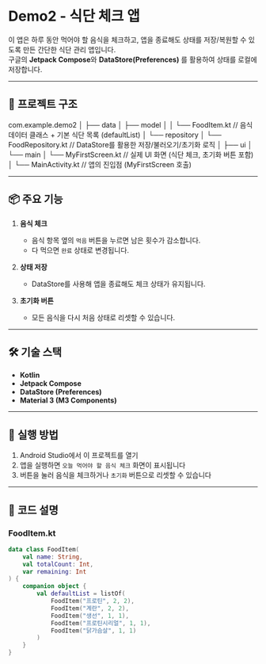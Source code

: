 # Demo2 - 식단 체크 앱

이 앱은 하루 동안 먹어야 할 음식을 체크하고, 앱을 종료해도 상태를 저장/복원할 수 있도록 만든 간단한 식단 관리 앱입니다.  
구글의 **Jetpack Compose**와 **DataStore(Preferences)** 를 활용하여 상태를 로컬에 저장합니다.

---

## 📂 프로젝트 구조

com.example.demo2
│
├── data
│ ├── model
│ │ └── FoodItem.kt // 음식 데이터 클래스 + 기본 식단 목록 (defaultList)
│ └── repository
│ └── FoodRepository.kt // DataStore를 활용한 저장/불러오기/초기화 로직
│
├── ui
│ └── main
│ └── MyFirstScreen.kt // 실제 UI 화면 (식단 체크, 초기화 버튼 포함)
│
└── MainActivity.kt // 앱의 진입점 (MyFirstScreen 호출)


---

## 📦 주요 기능

1. **음식 체크**
    - 음식 항목 옆의 `먹음` 버튼을 누르면 남은 횟수가 감소합니다.
    - 다 먹으면 `완료` 상태로 변경됩니다.

2. **상태 저장**
    - DataStore를 사용해 앱을 종료해도 체크 상태가 유지됩니다.

3. **초기화 버튼**
    - 모든 음식을 다시 처음 상태로 리셋할 수 있습니다.

---

## 🛠 기술 스택

- **Kotlin**
- **Jetpack Compose**
- **DataStore (Preferences)**
- **Material 3 (M3 Components)**

---

## 🚀 실행 방법

1. Android Studio에서 이 프로젝트를 열기
2. 앱을 실행하면 `오늘 먹어야 할 음식 체크` 화면이 표시됩니다
3. 버튼을 눌러 음식을 체크하거나 `초기화` 버튼으로 리셋할 수 있습니다

---

## 📖 코드 설명

### FoodItem.kt
```kotlin
data class FoodItem(
    val name: String,
    val totalCount: Int,
    var remaining: Int
) {
    companion object {
        val defaultList = listOf(
            FoodItem("프로틴", 2, 2),
            FoodItem("계란", 2, 2),
            FoodItem("생선", 1, 1),
            FoodItem("프로틴시리얼", 1, 1),
            FoodItem("닭가슴살", 1, 1)
        )
    }
}
